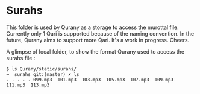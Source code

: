 # Surahs
This folder is used by Qurany as a storage to access the murottal file. Currently only 1 Qari is supported because of the naming convention. In the future, Qurany aims to support more Qari. It's a work in progress. Cheers.

A glimpse of local folder, to show the format Qurany used to access the surahs file :
```
$ ls Qurany/static/surahs/
➜  surahs git:(master) ✗ ls
. . . . . 099.mp3  101.mp3  103.mp3  105.mp3  107.mp3  109.mp3  111.mp3  113.mp3
```
